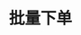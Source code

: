 ---
title: 批量下单
position_number: 3
type: post
description: /az/future/trade/v2/order/create-batch
remark: Content-Type = application/x-www-form-urlencoded && application/json
parameters:
  - name: list
    type: string
    mandatory: true
    default: N/A
    description: 下单数据的list集合
    ranges:
content_markdown: |-

              #### **限流规则**

              200/s/apikey
left_code_blocks:
  - code_block: "public void getMarketConfig() {\r\n\tString text = HttpUtil.get(URL + \"/data/api/az/future/trade/v1/getMarketConfig\");\r\n\tSystem.out.println(text);\r\n}"
    title: Java
    language: java
right_code_blocks:
  - code_block: |-
      {
        "error": {
          "code": "",
          "msg": ""
        },
        "msgInfo": "success",
        "result": true,
        "returnCode": 0
      }
    title: Response
    language: json
---